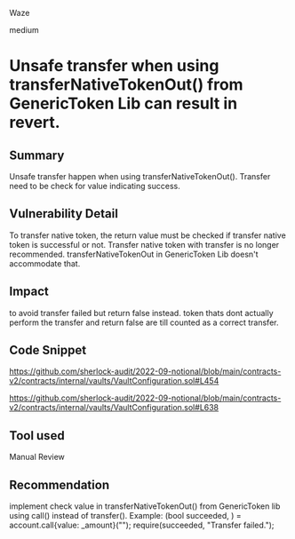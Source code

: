 Waze

medium

# Unsafe transfer when using transferNativeTokenOut() from GenericToken Lib can result in revert.

## Summary
Unsafe transfer happen when using transferNativeTokenOut(). Transfer need to be check for value indicating success. 
## Vulnerability Detail
To transfer native token, the return value must be checked if transfer native token is successful or not. Transfer native token with transfer is no longer recommended. transferNativeTokenOut in GenericToken Lib doesn't accommodate that. 
## Impact
to avoid transfer failed but return false instead. token thats dont actually perform the transfer and return false are till counted as a correct transfer. 
## Code Snippet
https://github.com/sherlock-audit/2022-09-notional/blob/main/contracts-v2/contracts/internal/vaults/VaultConfiguration.sol#L454

https://github.com/sherlock-audit/2022-09-notional/blob/main/contracts-v2/contracts/internal/vaults/VaultConfiguration.sol#L638
## Tool used

Manual Review

## Recommendation
implement check value in transferNativeTokenOut() from GenericToken lib using call() instead of transfer().
Example:
(bool succeeded, ) = account.call{value: _amount}("");
require(succeeded, "Transfer failed.");